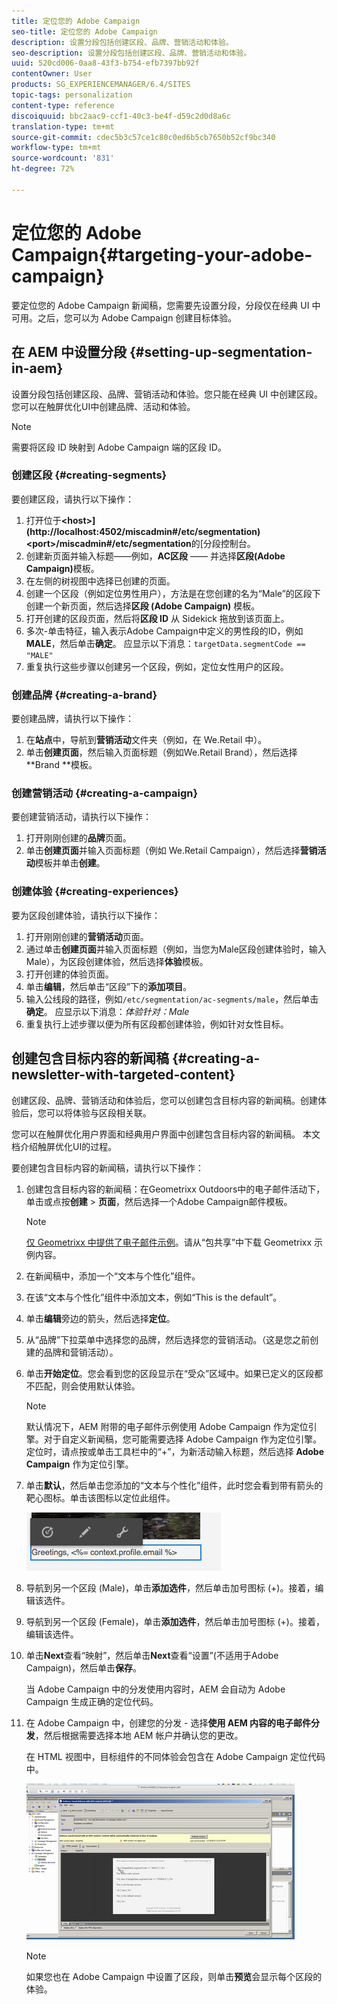 ```yaml
---
title: 定位您的 Adobe Campaign
seo-title: 定位您的 Adobe Campaign
description: 设置分段包括创建区段、品牌、营销活动和体验。
seo-description: 设置分段包括创建区段、品牌、营销活动和体验。
uuid: 520cd006-0aa8-43f3-b754-efb7397bb92f
contentOwner: User
products: SG_EXPERIENCEMANAGER/6.4/SITES
topic-tags: personalization
content-type: reference
discoiquuid: bbc2aac9-ccf1-40c3-be4f-d59c2d0d8a6c
translation-type: tm+mt
source-git-commit: cdec5b3c57ce1c80c0ed6b5cb7650b52cf9bc340
workflow-type: tm+mt
source-wordcount: '831'
ht-degree: 72%

---
```



# 定位您的 Adobe Campaign{#targeting-your-adobe-campaign}

要定位您的 Adobe Campaign 新闻稿，您需要先设置分段，分段仅在经典 UI 中可用。之后，您可以为 Adobe Campaign 创建目标体验。

## 在 AEM 中设置分段 {#setting-up-segmentation-in-aem}

设置分段包括创建区段、品牌、营销活动和体验。您只能在经典 UI 中创建区段。您可以在触屏优化UI中创建品牌、活动和体验。

>[!NOTE]
>
>需要将区段 ID 映射到 Adobe Campaign 端的区段 ID。

### 创建区段 {#creating-segments}

要创建区段，请执行以下操作：

1. 打开位于&#x200B;**&lt;host>](http://localhost:4502/miscadmin#/etc/segmentation)&lt;port>/miscadmin#/etc/segmentation**&#x200B;的[分段控制台。
1. 创建新页面并输入标题——例如，**AC区段** —— 并选择&#x200B;**区段(Adobe Campaign)**&#x200B;模板。
1. 在左侧的树视图中选择已创建的页面。
1. 创建一个区段（例如定位男性用户），方法是在您创建的名为“Male”的区段下创建一个新页面，然后选择&#x200B;**区段 (Adobe Campaign)** 模板。
1. 打开创建的区段页面，然后将&#x200B;**区段 ID** 从 Sidekick 拖放到该页面上。
1. 多次-单击特征，输入表示Adobe Campaign中定义的男性段的ID，例如&#x200B;**MALE**，然后单击&#x200B;**确定**。 应显示以下消息：`targetData.segmentCode == "MALE"`
1. 重复执行这些步骤以创建另一个区段，例如，定位女性用户的区段。

### 创建品牌  {#creating-a-brand}

要创建品牌，请执行以下操作：

1. 在&#x200B;**站点**&#x200B;中，导航到&#x200B;**营销活动**&#x200B;文件夹（例如，在 We.Retail 中）。
1. 单击**创建页面**，然后输入页面标题（例如We.Retail Brand），然后选择**Brand **模板。

### 创建营销活动 {#creating-a-campaign}

要创建营销活动，请执行以下操作：

1. 打开刚刚创建的&#x200B;**品牌**&#x200B;页面。
1. 单击&#x200B;**创建页面**&#x200B;并输入页面标题（例如 We.Retail Campaign），然后选择&#x200B;**营销活动**&#x200B;模板并单击&#x200B;**创建**。

### 创建体验  {#creating-experiences}

要为区段创建体验，请执行以下操作：

1. 打开刚刚创建的&#x200B;**营销活动**&#x200B;页面。
1. 通过单击&#x200B;**创建页面**&#x200B;并输入页面标题（例如，当您为Male区段创建体验时，输入Male），为区段创建体验，然后选择&#x200B;**体验**&#x200B;模板。
1. 打开创建的体验页面。
1. 单击&#x200B;**编辑**，然后单击“区段”下的&#x200B;**添加项目**。
1. 输入公线段的路径，例如`/etc/segmentation/ac-segments/male`，然后单击&#x200B;**确定**。 应显示以下消息：*体验针对：Male*
1. 重复执行上述步骤以便为所有区段都创建体验，例如针对女性目标。

## 创建包含目标内容的新闻稿  {#creating-a-newsletter-with-targeted-content}

创建区段、品牌、营销活动和体验后，您可以创建包含目标内容的新闻稿。创建体验后，您可以将体验与区段相关联。

您可以在触屏优化用户界面和经典用户界面中创建包含目标内容的新闻稿。 本文档介绍触屏优化UI的过程。

要创建包含目标内容的新闻稿，请执行以下操作：

1. 创建包含目标内容的新闻稿：在Geometrixx Outdoors中的电子邮件活动下，单击或点按&#x200B;**创建** > **页面**，然后选择一个Adobe Campaign邮件模板。

   >[!NOTE]
   >
   >[仅 Geometrixx 中提供了电子邮件示例](/help/sites-developing/we-retail.md#weretail)。请从“包共享”中下载 Geometrixx 示例内容。

1. 在新闻稿中，添加一个“文本与个性化”组件。
1. 在该“文本与个性化”组件中添加文本，例如“This is the default”。
1. 单击&#x200B;**编辑**&#x200B;旁边的箭头，然后选择&#x200B;**定位**。
1. 从“品牌”下拉菜单中选择您的品牌，然后选择您的营销活动。（这是您之前创建的品牌和营销活动）。
1. 单击&#x200B;**开始定位**。您会看到您的区段显示在“受众”区域中。如果已定义的区段都不匹配，则会使用默认体验。

   >[!NOTE]
   >
   >默认情况下，AEM 附带的电子邮件示例使用 Adobe Campaign 作为定位引擎。对于自定义新闻稿，您可能需要选择 Adobe Campaign 作为定位引擎。定位时，请点按或单击工具栏中的“+”，为新活动输入标题，然后选择 **Adobe Campaign** 作为定位引擎。

1. 单击&#x200B;**默认**，然后单击您添加的“文本与个性化”组件，此时您会看到带有箭头的靶心图标。单击该图标以定位此组件。

   ![chlimage_1-165](assets/chlimage_1-165.png)

1. 导航到另一个区段 (Male)，单击&#x200B;**添加选件**，然后单击加号图标 (+)。接着，编辑该选件。
1. 导航到另一个区段 (Female)，单击&#x200B;**添加选件**，然后单击加号图标 (+)。接着，编辑该选件。
1. 单击&#x200B;**Next**&#x200B;查看“映射”，然后单击&#x200B;**Next**&#x200B;查看“设置”(不适用于Adobe Campaign)，然后单击&#x200B;**保存**。

   当 Adobe Campaign 中的分发使用内容时，AEM 会自动为 Adobe Campaign 生成正确的定位代码。

1. 在 Adobe Campaign 中，创建您的分发 - 选择&#x200B;**使用 AEM 内容的电子邮件分发**，然后根据需要选择本地 AEM 帐户并确认您的更改。

   在 HTML 视图中，目标组件的不同体验会包含在 Adobe Campaign 定位代码中。

   ![chlimage_1-166](assets/chlimage_1-166.png)

   >[!NOTE]
   >
   >如果您也在 Adobe Campaign 中设置了区段，则单击&#x200B;**预览**&#x200B;会显示每个区段的体验。


